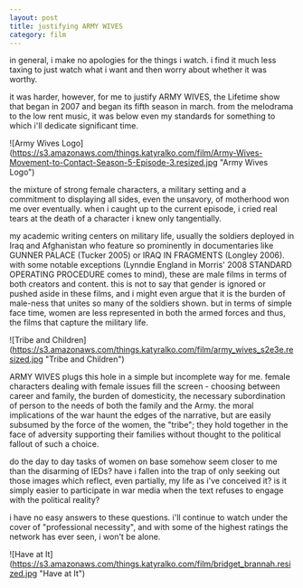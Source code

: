 ```yaml
---
layout: post
title: justifying ARMY WIVES
category: film
---
```


in general, i make no apologies for the things i watch. i find it much less taxing to just watch what i want and then worry about whether it was worthy.

it was harder, however, for me to justify ARMY WIVES, the Lifetime show that began in 2007 and began its fifth season in march. from the melodrama to the low rent music, it was below even my standards for something to which i'll dedicate significant time.

![Army Wives Logo] (https://s3.amazonaws.com/things.katyralko.com/film/Army-Wives-Movement-to-Contact-Season-5-Episode-3.resized.jpg "Army Wives Logo")

the mixture of strong female characters, a military setting and a commitment to displaying all sides, even the unsavory, of motherhood won me over eventually. when i caught up to the current episode, i cried real tears at the death of a character i knew only tangentially. 

my academic writing centers on military life, usually the soldiers deployed in Iraq and Afghanistan who feature so prominently in documentaries like GUNNER PALACE (Tucker 2005) or IRAQ IN FRAGMENTS (Longley 2006). with some notable exceptions (Lynndie England in Morris' 2008 STANDARD OPERATING PROCEDURE comes to mind), these are male films in terms of both creators and content. this is not to say that gender is ignored or pushed aside in these films, and i might even argue that it is the burden of male-ness that unites so many of the soldiers shown. but in terms of simple face time, women are less represented in both the armed forces and thus, the films that capture the military life. 

![Tribe and Children] (https://s3.amazonaws.com/things.katyralko.com/film/army_wives_s2e3e.resized.jpg "Tribe and Children")

ARMY WIVES plugs this hole in a simple but incomplete way for me. female characters dealing with female issues fill the screen - choosing between career and family, the burden of domesticity, the necessary subordination of person to the needs of both the family and the Army. the moral implications of the war haunt the edges of the narrative, but are easily subsumed by the force of the women, the "tribe"; they hold together in the face of adversity supporting their families without thought to the political fallout of such a choice.

do the day to day tasks of women on base somehow seem closer to me than the disarming of IEDs? have i fallen into the trap of only seeking out those images which reflect, even partially, my life as i've conceived it? is it simply easier to participate in war media when the text refuses to engage with the political reality? 

i have no easy answers to these questions. i'll continue to watch under the cover of "professional necessity", and with some of the highest ratings the network has ever seen, i won't be alone. 

![Have at It] (https://s3.amazonaws.com/things.katyralko.com/film/bridget_brannah.resized.jpg "Have at It")
